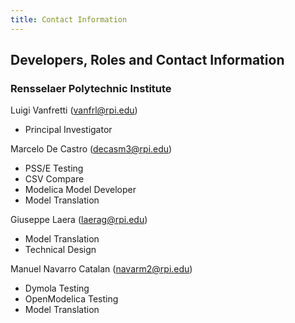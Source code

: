 ```yaml
---
title: Contact Information
---
```


## Developers, Roles and Contact Information

### Rensselaer Polytechnic Institute
Luigi Vanfretti (vanfrl@rpi.edu) 
- Principal Investigator

Marcelo De Castro (decasm3@rpi.edu)
- PSS/E Testing
- CSV Compare
- Modelica Model Developer
- Model Translation

Giuseppe Laera (laerag@rpi.edu)
- Model Translation
- Technical Design

Manuel Navarro Catalan (navarm2@rpi.edu)
- Dymola Testing
- OpenModelica Testing
- Model Translation